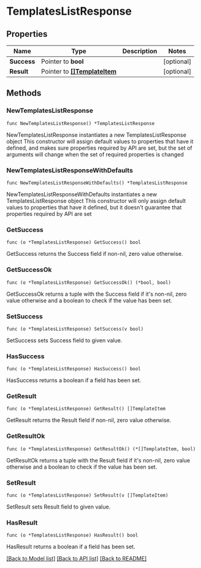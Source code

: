 # TemplatesListResponse

## Properties

Name | Type | Description | Notes
------------ | ------------- | ------------- | -------------
**Success** | Pointer to **bool** |  | [optional] 
**Result** | Pointer to [**[]TemplateItem**](TemplateItem.md) |  | [optional] 

## Methods

### NewTemplatesListResponse

`func NewTemplatesListResponse() *TemplatesListResponse`

NewTemplatesListResponse instantiates a new TemplatesListResponse object
This constructor will assign default values to properties that have it defined,
and makes sure properties required by API are set, but the set of arguments
will change when the set of required properties is changed

### NewTemplatesListResponseWithDefaults

`func NewTemplatesListResponseWithDefaults() *TemplatesListResponse`

NewTemplatesListResponseWithDefaults instantiates a new TemplatesListResponse object
This constructor will only assign default values to properties that have it defined,
but it doesn't guarantee that properties required by API are set

### GetSuccess

`func (o *TemplatesListResponse) GetSuccess() bool`

GetSuccess returns the Success field if non-nil, zero value otherwise.

### GetSuccessOk

`func (o *TemplatesListResponse) GetSuccessOk() (*bool, bool)`

GetSuccessOk returns a tuple with the Success field if it's non-nil, zero value otherwise
and a boolean to check if the value has been set.

### SetSuccess

`func (o *TemplatesListResponse) SetSuccess(v bool)`

SetSuccess sets Success field to given value.

### HasSuccess

`func (o *TemplatesListResponse) HasSuccess() bool`

HasSuccess returns a boolean if a field has been set.

### GetResult

`func (o *TemplatesListResponse) GetResult() []TemplateItem`

GetResult returns the Result field if non-nil, zero value otherwise.

### GetResultOk

`func (o *TemplatesListResponse) GetResultOk() (*[]TemplateItem, bool)`

GetResultOk returns a tuple with the Result field if it's non-nil, zero value otherwise
and a boolean to check if the value has been set.

### SetResult

`func (o *TemplatesListResponse) SetResult(v []TemplateItem)`

SetResult sets Result field to given value.

### HasResult

`func (o *TemplatesListResponse) HasResult() bool`

HasResult returns a boolean if a field has been set.


[[Back to Model list]](../README.md#documentation-for-models) [[Back to API list]](../README.md#documentation-for-api-endpoints) [[Back to README]](../README.md)


